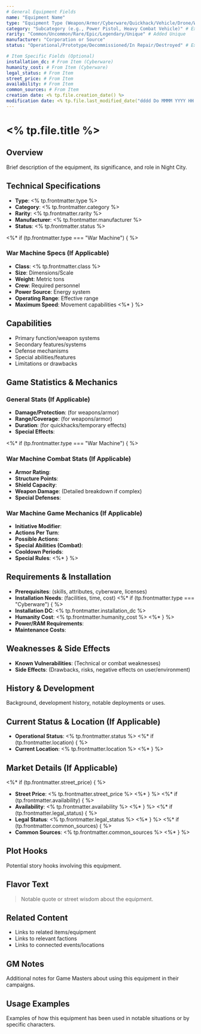 ```yaml
---
# General Equipment Fields
name: "Equipment Name"
type: "Equipment Type (Weapon/Armor/Cyberware/Quickhack/Vehicle/Drone/War Machine)" # Expanded type
category: "Subcategory (e.g., Power Pistol, Heavy Combat Vehicle)" # Expanded category
rarity: "Common/Uncommon/Rare/Epic/Legendary/Unique" # Added Unique
manufacturer: "Corporation or Source"
status: "Operational/Prototype/Decommissioned/In Repair/Destroyed" # Expanded status

# Item Specific Fields (Optional)
installation_dc: # From Item (Cyberware)
humanity_cost: # From Item (Cyberware)
legal_status: # From Item
street_price: # From Item
availability: # From Item
common_sources: # From Item
creation date: <% tp.file.creation_date() %>
modification date: <% tp.file.last_modified_date("dddd Do MMMM YYYY HH:mm:ss") %>
---
```


# <% tp.file.title %>

## Overview
Brief description of the equipment, its significance, and role in Night City.

## Technical Specifications
- **Type**: <% tp.frontmatter.type %>
- **Category**: <% tp.frontmatter.category %>
- **Rarity**: <% tp.frontmatter.rarity %>
- **Manufacturer**: <% tp.frontmatter.manufacturer %>
- **Status**: <% tp.frontmatter.status %>

<%* if (tp.frontmatter.type === "War Machine") { %>
### War Machine Specs (If Applicable)
- **Class**: <% tp.frontmatter.class %>
- **Size**: Dimensions/Scale
- **Weight**: Metric tons
- **Crew**: Required personnel
- **Power Source**: Energy system
- **Operating Range**: Effective range
- **Maximum Speed**: Movement capabilities
<%* } %>

## Capabilities
- Primary function/weapon systems
- Secondary features/systems
- Defense mechanisms
- Special abilities/features
- Limitations or drawbacks

## Game Statistics & Mechanics
### General Stats (If Applicable)
- **Damage/Protection**: (for weapons/armor)
- **Range/Coverage**: (for weapons/armor)
- **Duration**: (for quickhacks/temporary effects)
- **Special Effects**: 

<%* if (tp.frontmatter.type === "War Machine") { %>
### War Machine Combat Stats (If Applicable)
- **Armor Rating**: 
- **Structure Points**: 
- **Shield Capacity**: 
- **Weapon Damage**: (Detailed breakdown if complex)
- **Special Defenses**: 

### War Machine Game Mechanics (If Applicable)
- **Initiative Modifier**: 
- **Actions Per Turn**: 
- **Possible Actions**: 
- **Special Abilities (Combat)**: 
- **Cooldown Periods**: 
- **Special Rules**: 
<%* } %>

## Requirements & Installation
- **Prerequisites**: (skills, attributes, cyberware, licenses)
- **Installation Needs**: (facilities, time, cost)
<%* if (tp.frontmatter.type === "Cyberware") { %>
- **Installation DC**: <% tp.frontmatter.installation_dc %>
- **Humanity Cost**: <% tp.frontmatter.humanity_cost %>
<%* } %>
- **Power/RAM Requirements**: 
- **Maintenance Costs**: 

## Weaknesses & Side Effects
- **Known Vulnerabilities**: (Technical or combat weaknesses)
- **Side Effects**: (Drawbacks, risks, negative effects on user/environment)

## History & Development
Background, development history, notable deployments or uses.

## Current Status & Location (If Applicable)
- **Operational Status**: <% tp.frontmatter.status %>
<%* if (tp.frontmatter.location) { %>
- **Current Location**: <% tp.frontmatter.location %>
<%* } %>

## Market Details (If Applicable)
<%* if (tp.frontmatter.street_price) { %>
- **Street Price**: <% tp.frontmatter.street_price %>
<%* } %>
<%* if (tp.frontmatter.availability) { %>
- **Availability**: <% tp.frontmatter.availability %>
<%* } %>
<%* if (tp.frontmatter.legal_status) { %>
- **Legal Status**: <% tp.frontmatter.legal_status %>
<%* } %>
<%* if (tp.frontmatter.common_sources) { %>
- **Common Sources**: <% tp.frontmatter.common_sources %>
<%* } %>

## Plot Hooks
Potential story hooks involving this equipment.

## Flavor Text
> Notable quote or street wisdom about the equipment.

## Related Content
- Links to related items/equipment
- Links to relevant factions
- Links to connected events/locations

## GM Notes
Additional notes for Game Masters about using this equipment in their campaigns.

## Usage Examples
Examples of how this equipment has been used in notable situations or by specific characters.
